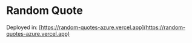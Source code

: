 # Random Quote

Deployed in: [https://random-quotes-azure.vercel.app](https://random-quotes-azure.vercel.app)
